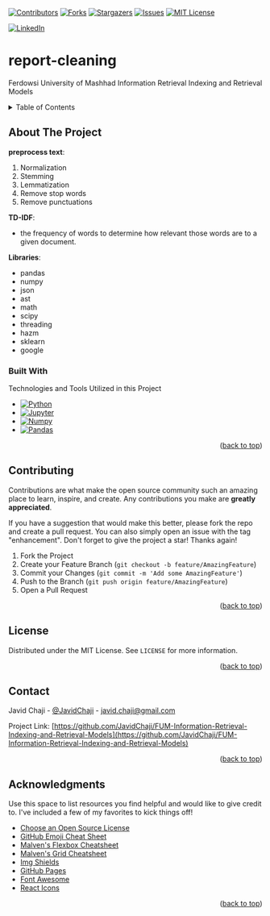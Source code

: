 <a name="readme-top"></a>

[![Contributors][Contributors-Shield]][Contributors-URL]
[![Forks][Forks-Shield]][Forks-URL]
[![Stargazers][Stars-Shield]][Stars-URL]
[![Issues][Issues-Shield]][Issues-URL]
[![MIT License][License-Shield]][License-URL]

[![LinkedIn][LinkedIn-Shield]][Javid-LinkedIn-URL]

# report-cleaning

Ferdowsi University of Mashhad Information Retrieval Indexing and Retrieval Models

<!-- TABLE OF CONTENTS -->
<details>
  <summary>Table of Contents</summary>
  <ol>
    <li>
      <a href="#about-the-project">About The Project</a>
      <ul>
        <li><a href="#built-with">Built With</a></li>
      </ul>
    </li>
    <li>
      <a href="#getting-started">Getting Started</a>
      <ul>
        <li><a href="#prerequisites">Prerequisites</a></li>
        <li><a href="#installation">Installation</a></li>
      </ul>
    </li>
    <li><a href="#usage">Usage</a></li>
    <li><a href="#roadmap">Roadmap</a></li>
    <li><a href="#contributing">Contributing</a></li>
    <li><a href="#license">License</a></li>
    <li><a href="#contact">Contact</a></li>
    <li><a href="#acknowledgments">Acknowledgments</a></li>
  </ol>
</details>



<!-- ABOUT THE PROJECT -->
## About The Project


**preprocess text**:
1. Normalization
2. Stemming
3. Lemmatization
4. Remove stop words
5. Remove punctuations

**TD-IDF**:
  - the frequency of words to determine how relevant those words are to a given document.

**Libraries**:
 - pandas
 - numpy
 - json
 - ast
 - math
 - scipy
 - threading
 - hazm
 - sklearn
 - google



### Built With

<!-- This section should list any major frameworks/libraries used to bootstrap your project. Leave any add-ons/plugins for the acknowledgements section. Here are a few examples. -->

Technologies and Tools Utilized in this Project

* [![Python][Python-Shield]][Python-URL]
* [![Jupyter][Jupyter-Shield]][Jupyter-URL]
* [![Numpy][Numpy-Shield]][Numpy-URL]
* [![Pandas][Pandas-Shield]][Pandas-URL]

<p align="right">(<a href="#readme-top">back to top</a>)</p>



<!-- CONTRIBUTING -->
## Contributing

Contributions are what make the open source community such an amazing place to learn, inspire, and create. Any contributions you make are **greatly appreciated**.

If you have a suggestion that would make this better, please fork the repo and create a pull request. You can also simply open an issue with the tag "enhancement".
Don't forget to give the project a star! Thanks again!

1. Fork the Project
2. Create your Feature Branch (`git checkout -b feature/AmazingFeature`)
3. Commit your Changes (`git commit -m 'Add some AmazingFeature'`)
4. Push to the Branch (`git push origin feature/AmazingFeature`)
5. Open a Pull Request

<p align="right">(<a href="#readme-top">back to top</a>)</p>



<!-- LICENSE -->
## License

Distributed under the MIT License. See `LICENSE` for more information.

<p align="right">(<a href="#readme-top">back to top</a>)</p>



<!-- CONTACT -->
## Contact

Javid Chaji - [@JavidChaji](https://x.com/JavidChaji) - javid.chaji@gmail.com

Project Link: [https://github.com/JavidChaji/FUM-Information-Retrieval-Indexing-and-Retrieval-Models](https://github.com/JavidChaji/FUM-Information-Retrieval-Indexing-and-Retrieval-Models)

<p align="right">(<a href="#readme-top">back to top</a>)</p>



<!-- ACKNOWLEDGMENTS -->
## Acknowledgments

Use this space to list resources you find helpful and would like to give credit to. I've included a few of my favorites to kick things off!

* [Choose an Open Source License](https://choosealicense.com)
* [GitHub Emoji Cheat Sheet](https://www.webpagefx.com/tools/emoji-cheat-sheet)
* [Malven's Flexbox Cheatsheet](https://flexbox.malven.co/)
* [Malven's Grid Cheatsheet](https://grid.malven.co/)
* [Img Shields](https://shields.io)
* [GitHub Pages](https://pages.github.com)
* [Font Awesome](https://fontawesome.com)
* [React Icons](https://react-icons.github.io/react-icons/search)

<p align="right">(<a href="#readme-top">back to top</a>)</p>



<!-- MARKDOWN LINKS & IMAGES -->
<!-- https://www.markdownguide.org/basic-syntax/#reference-style-links -->
<!-- https://ileriayo.github.io/markdown-badges/ -->

<!-- Contributors -->
[Contributors-Shield]: https://img.shields.io/github/contributors/javidchaji/FUM-Information-Retrieval-Indexing-and-Retrieval-Models.svg?style=for-the-badge

[Contributors-URL]: https://github.com/javidchaji/FUM-Information-Retrieval-Indexing-and-Retrieval-Models/graphs/contributors


<!-- Forks -->
[Forks-Shield]: https://img.shields.io/github/forks/javidchaji/FUM-Information-Retrieval-Indexing-and-Retrieval-Models.svg?style=for-the-badge

[Forks-URL]: https://github.com/javidchaji/FUM-Information-Retrieval-Indexing-and-Retrieval-Models/network/members


<!-- Stars -->
[Stars-Shield]: https://img.shields.io/github/stars/javidchaji/FUM-Information-Retrieval-Indexing-and-Retrieval-Models.svg?style=for-the-badge

[Stars-URL]: https://github.com/javidchaji/FUM-Information-Retrieval-Indexing-and-Retrieval-Models/stargazers


<!-- Issues -->
[Issues-Shield]: https://img.shields.io/github/issues/javidchaji/FUM-Information-Retrieval-Indexing-and-Retrieval-Models.svg?style=for-the-badge

[Issues-URL]: https://github.com/javidchaji/FUM-Information-Retrieval-Indexing-and-Retrieval-Models/issues


<!-- License -->
[License-Shield]: https://img.shields.io/github/license/javidchaji/FUM-Information-Retrieval-Indexing-and-Retrieval-Models.svg?style=for-the-badge

[License-URL]: https://github.com/javidchaji/FUM-Information-Retrieval-Indexing-and-Retrieval-Models/blob/master/LICENSE


<!-- LinkedIn -->
[LinkedIn-Shield]: https://img.shields.io/badge/linkedin-%230077B5.svg?style=for-the-badge&logo=linkedin&logoColor=white

[Javid-LinkedIn-URL]: https://linkedin.com/in/javidchaji


<!-- Python -->
[Python-Shield]: https://img.shields.io/badge/Python-FFD43B?style=for-the-badge&logo=python&logoColor=blue

[Python-URL]: https://python.org


<!-- Jupyter -->
[Jupyter-Shield]: https://img.shields.io/badge/Jupyter-F37626.svg?&style=for-the-badge&logo=Jupyter&logoColor=white

[Jupyter-URL]: https://jupyter.org


<!-- Numpy -->
[Numpy-Shield]: https://img.shields.io/badge/Numpy-777BB4?style=for-the-badge&logo=numpy&logoColor=white

[Numpy-URL]: https://numpy.org


<!-- Pandas -->
[Pandas-Shield]: https://img.shields.io/badge/Pandas-2C2D72?style=for-the-badge&logo=pandas&logoColor=white

[Pandas-URL]: https://pandas.pydata.org
